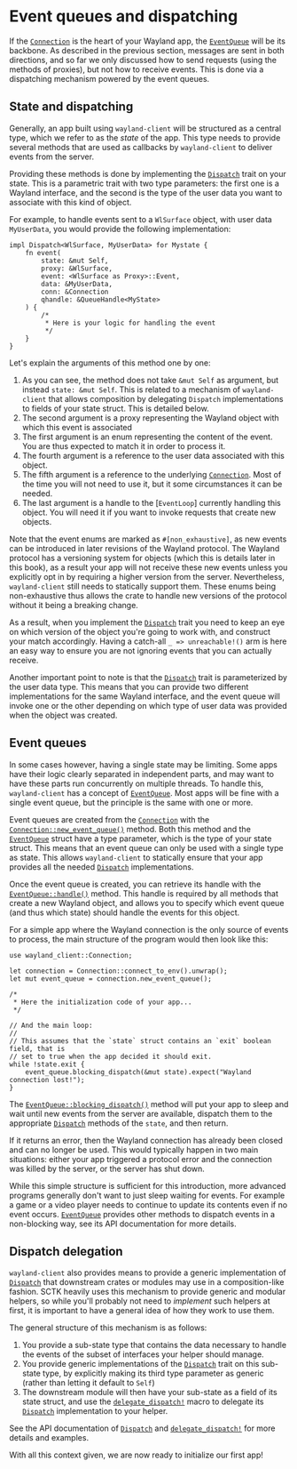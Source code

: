 # Event queues and dispatching

If the [`Connection`] is the heart of your Wayland app, the [`EventQueue`] will be its
backbone. As described in the previous section, messages are sent in both directions,
and so far we only discussed how to send requests (using the methods of proxies),
but not how to receive events. This is done via a dispatching mechanism powered by the
event queues.

## State and dispatching

Generally, an app built using `wayland-client` will be structured as a central type,
which we refer to as the *state* of the app. This type needs to provide several methods
that are used as callbacks by `wayland-client` to deliver events from the server.

Providing these methods is done by implementing the [`Dispatch`] trait on your state. This
is a parametric trait with two type parameters: the first one is a Wayland interface, and
the second is the type of the user data you want to associate with this kind of object.

For example, to handle events sent to a `WlSurface` object, with user data `MyUserData`, you
would provide the following implementation:

```rust,no_run
impl Dispatch<WlSurface, MyUserData> for Mystate {
    fn event(
        state: &mut Self,
        proxy: &WlSurface,
        event: <WlSurface as Proxy>::Event,
        data: &MyUserData,
        conn: &Connection
        qhandle: &QueueHandle<MyState>
    ) {
        /*
         * Here is your logic for handling the event
         */
    }
}
```

Let's explain the arguments of this method one by one:

1. As you can see, the method does not take `&mut Self` as argument, but instead `state: &mut Self`. This is
   related to a mechanism of `wayland-client` that allows composition by delegating `Dispatch` implementations
   to fields of your state struct. This is detailed below.
2. The second argument is a proxy representing the Wayland object with which this event is associated
3. The first argument is an enum representing the content of the event. You are thus expected to match it
   in order to process it.
4. The fourth argument is a reference to the user data associated with this object.
5. The fifth argument is a reference to the underlying [`Connection`]. Most of the time you will not need to
   use it, but it some circumstances it can be needed.
6. The last argument is a handle to the [`EventLoop`] currently handling this object. You will need it if you
   want to invoke requests that create new objects.
  
Note that the event enums are marked as `#[non_exhaustive]`, as new events can be introduced in later
revisions of the Wayland protocol. The Wayland protocol has a versioning system for objects (which this is
details later in this book), as a result your app will not receive these new events unless you explicitly opt
in by requiring a higher version from the server. Nevertheless, `wayland-client` still needs to statically
support them. These enums being non-exhaustive thus allows the crate to handle new versions of the protocol
without it being a breaking change.

As a result, when you implement the [`Dispatch`] trait you need to keep an eye on which version of the object
you're going to work with, and construct your match accordingly. Having a catch-all `_ => unreachable!()` arm
is here an easy way to ensure you are not ignoring events that you can actually receive.

Another important point to note is that the [`Dispatch`] trait is parameterized by the user data type. This
means that you can provide two different implementations for the same Wayland interface, and the event queue
will invoke one or the other depending on which type of user data was provided when the object was created.

## Event queues

In some cases however, having a single state may be limiting. Some apps have their logic clearly separated in
independent parts, and may want to have these parts run concurrently on multiple threads. To handle this,
`wayland-client` has a concept of [`EventQueue`]. Most apps will be fine with a single event queue, but the
principle is the same with one or more.

Event queues are created from the [`Connection`] with the [`Connection::new_event_queue()`] method. Both this
method and the [`EventQueue`] struct have a type parameter, which is the type of your state struct. This means
that an event queue can only be used with a single type as state. This allows `wayland-client` to statically
ensure that your app provides all the needed [`Dispatch`] implementations.

Once the event queue is created, you can retrieve its handle with the [`EventQueue::handle()`] method. This
handle is required by all methods that create a new Wayland object, and allows you to specify which event queue
(and thus which state) should handle the events for this object.

For a simple app where the Wayland connection is the only source of events to process, the main structure of
the program would then look like this:

```rust,no_run
use wayland_client::Connection;

let connection = Connection::connect_to_env().unwrap();
let mut event_queue = connection.new_event_queue();

/*
 * Here the initialization code of your app...
 */

// And the main loop:
//
// This assumes that the `state` struct contains an `exit` boolean field, that is
// set to true when the app decided it should exit.
while !state.exit {
    event_queue.blocking_dispatch(&mut state).expect("Wayland connection lost!");
}
```

The [`EventQueue::blocking_dispatch()`] method will put your app to sleep and wait until new events from the
server are available, dispatch them to the appropriate [`Dispatch`] methods of the `state`, and then return.

If it returns an error, then the Wayland connection has already been closed and can no longer be used. This
would typically happen in two main situations: either your app triggered a protocol error and the connection
was killed by the server, or the server has shut down.

While this simple structure is sufficient for this introduction, more advanced programs generally don't want
to just sleep waiting for events. For example a game or a video player needs to continue to update its
contents even if no event occurs. [`EventQueue`] provides other methods to dispatch events in a non-blocking
way, see its API documentation for more details.

## Dispatch delegation

`wayland-client` also provides means to provide a generic implementation of [`Dispatch`] that downstream
crates or modules may use in a composition-like fashion. SCTK heavily uses this mechanism to provide generic
and modular helpers, so while you'll probably not need to *implement* such helpers at first, it is important
to have a general idea of how they work to use them.

The general structure of this mechanism is as follows:

1. You provide a sub-state type that contains the data necessary to handle the events of the subset of
   interfaces your helper should manage.
2. You provide generic implementations of the [`Dispatch`] trait on this sub-state type, by explicitly making
   its third type parameter as generic (rather than letting it default to `Self`)
3. The downstream module will then have your sub-state as a field of its state struct, and use the
   [`delegate_dispatch!`] macro to delegate its [`Dispatch`] implementation to your helper.

See the API documentation of [`Dispatch`] and [`delegate_dispatch!`] for more details and examples.

With all this context given, we are now ready to initialize our first app!

[`Connection`]: https://docs.rs/wayland-client/latest/wayland_client/struct.Connection.html
[`EventQueue`]: https://docs.rs/wayland-client/*/wayland_client/struct.EventQueue.html
[`Dispatch`]: https://docs.rs/wayland-client/latest/wayland_client/trait.Dispatch.html
[`Connection::new_event_queue()`]: https://docs.rs/wayland-client/latest/wayland_client/struct.Connection.html#method.new_event_queue
[`EventQueue::handle()`]: https://docs.rs/wayland-client/0.30.2/wayland_client/struct.EventQueue.html#method.handle
[`EventQueue::blocking_dispatch()`]: https://docs.rs/wayland-client/0.30.2/wayland_client/struct.EventQueue.html#method.blocking_dispatch
[`delegate_dispatch!`]: https://docs.rs/wayland-client/0.30.2/wayland_client/macro.delegate_dispatch.html
